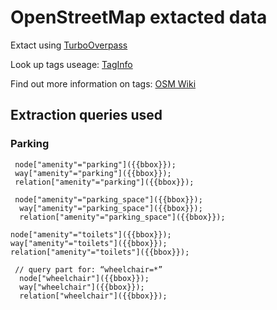 # OpenStreetMap extacted data

Extact using [TurboOverpass](https://overpass-turbo.eu/ )

Look up tags useage: [TagInfo](https://taginfo.openstreetmap.org/tags)

Find out more information on tags: [OSM Wiki](https://wiki.openstreetmap.org/wiki/Category:Tag_descriptions)

## Extraction queries used
### Parking
`````
 node["amenity"="parking"]({{bbox}});
 way["amenity"="parking"]({{bbox}});
 relation["amenity"="parking"]({{bbox}});
`````

`````
 node["amenity"="parking_space"]({{bbox}});
  way["amenity"="parking_space"]({{bbox}});
  relation["amenity"="parking_space"]({{bbox}});
`````

`````
node["amenity"="toilets"]({{bbox}});
way["amenity"="toilets"]({{bbox}});
relation["amenity"="toilets"]({{bbox}});
`````


`````
 // query part for: “wheelchair=*”
  node["wheelchair"]({{bbox}});
  way["wheelchair"]({{bbox}});
  relation["wheelchair"]({{bbox}});
  `````